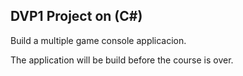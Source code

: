 ## DVP1 Project on (C#)

Build a multiple game console applicacion.

The application will be build before the course is over.